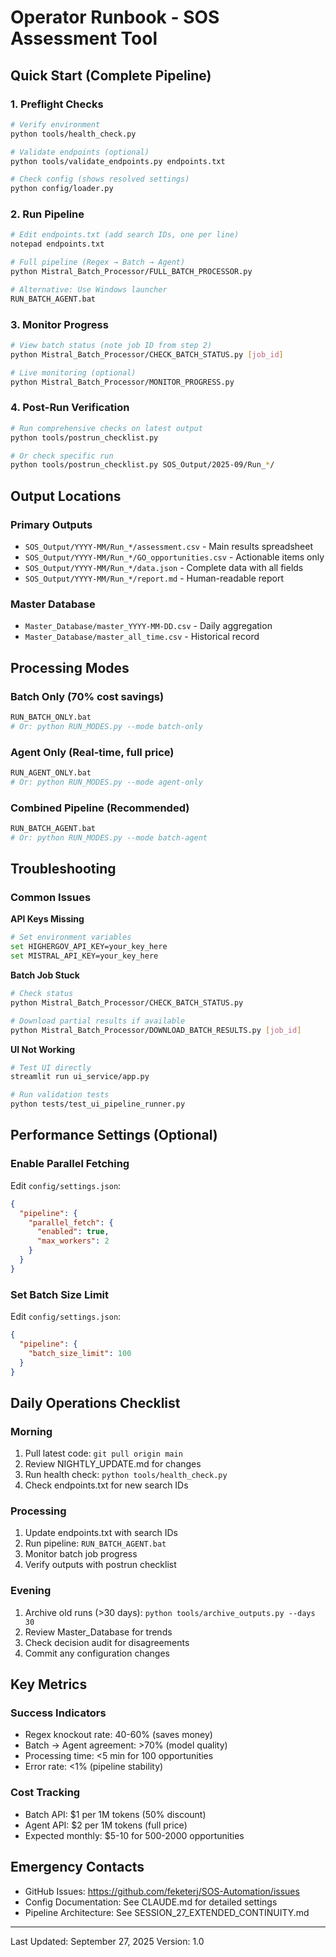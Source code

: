 # Operator Runbook - SOS Assessment Tool

## Quick Start (Complete Pipeline)

### 1. Preflight Checks
```bash
# Verify environment
python tools/health_check.py

# Validate endpoints (optional)
python tools/validate_endpoints.py endpoints.txt

# Check config (shows resolved settings)
python config/loader.py
```

### 2. Run Pipeline
```bash
# Edit endpoints.txt (add search IDs, one per line)
notepad endpoints.txt

# Full pipeline (Regex → Batch → Agent)
python Mistral_Batch_Processor/FULL_BATCH_PROCESSOR.py

# Alternative: Use Windows launcher
RUN_BATCH_AGENT.bat
```

### 3. Monitor Progress
```bash
# View batch status (note job ID from step 2)
python Mistral_Batch_Processor/CHECK_BATCH_STATUS.py [job_id]

# Live monitoring (optional)
python Mistral_Batch_Processor/MONITOR_PROGRESS.py
```

### 4. Post-Run Verification
```bash
# Run comprehensive checks on latest output
python tools/postrun_checklist.py

# Or check specific run
python tools/postrun_checklist.py SOS_Output/2025-09/Run_*/
```

## Output Locations

### Primary Outputs
- `SOS_Output/YYYY-MM/Run_*/assessment.csv` - Main results spreadsheet
- `SOS_Output/YYYY-MM/Run_*/GO_opportunities.csv` - Actionable items only
- `SOS_Output/YYYY-MM/Run_*/data.json` - Complete data with all fields
- `SOS_Output/YYYY-MM/Run_*/report.md` - Human-readable report

### Master Database
- `Master_Database/master_YYYY-MM-DD.csv` - Daily aggregation
- `Master_Database/master_all_time.csv` - Historical record

## Processing Modes

### Batch Only (70% cost savings)
```bash
RUN_BATCH_ONLY.bat
# Or: python RUN_MODES.py --mode batch-only
```

### Agent Only (Real-time, full price)
```bash
RUN_AGENT_ONLY.bat
# Or: python RUN_MODES.py --mode agent-only
```

### Combined Pipeline (Recommended)
```bash
RUN_BATCH_AGENT.bat
# Or: python RUN_MODES.py --mode batch-agent
```

## Troubleshooting

### Common Issues

**API Keys Missing**
```bash
# Set environment variables
set HIGHERGOV_API_KEY=your_key_here
set MISTRAL_API_KEY=your_key_here
```

**Batch Job Stuck**
```bash
# Check status
python Mistral_Batch_Processor/CHECK_BATCH_STATUS.py

# Download partial results if available
python Mistral_Batch_Processor/DOWNLOAD_BATCH_RESULTS.py [job_id]
```

**UI Not Working**
```bash
# Test UI directly
streamlit run ui_service/app.py

# Run validation tests
python tests/test_ui_pipeline_runner.py
```

## Performance Settings (Optional)

### Enable Parallel Fetching
Edit `config/settings.json`:
```json
{
  "pipeline": {
    "parallel_fetch": {
      "enabled": true,
      "max_workers": 2
    }
  }
}
```

### Set Batch Size Limit
Edit `config/settings.json`:
```json
{
  "pipeline": {
    "batch_size_limit": 100
  }
}
```

## Daily Operations Checklist

### Morning
1. Pull latest code: `git pull origin main`
2. Review NIGHTLY_UPDATE.md for changes
3. Run health check: `python tools/health_check.py`
4. Check endpoints.txt for new search IDs

### Processing
1. Update endpoints.txt with search IDs
2. Run pipeline: `RUN_BATCH_AGENT.bat`
3. Monitor batch job progress
4. Verify outputs with postrun checklist

### Evening
1. Archive old runs (>30 days): `python tools/archive_outputs.py --days 30`
2. Review Master_Database for trends
3. Check decision audit for disagreements
4. Commit any configuration changes

## Key Metrics

### Success Indicators
- Regex knockout rate: 40-60% (saves money)
- Batch → Agent agreement: >70% (model quality)
- Processing time: <5 min for 100 opportunities
- Error rate: <1% (pipeline stability)

### Cost Tracking
- Batch API: $1 per 1M tokens (50% discount)
- Agent API: $2 per 1M tokens (full price)
- Expected monthly: $5-10 for 500-2000 opportunities

## Emergency Contacts

- GitHub Issues: https://github.com/feketerj/SOS-Automation/issues
- Config Documentation: See CLAUDE.md for detailed settings
- Pipeline Architecture: See SESSION_27_EXTENDED_CONTINUITY.md

---
Last Updated: September 27, 2025
Version: 1.0